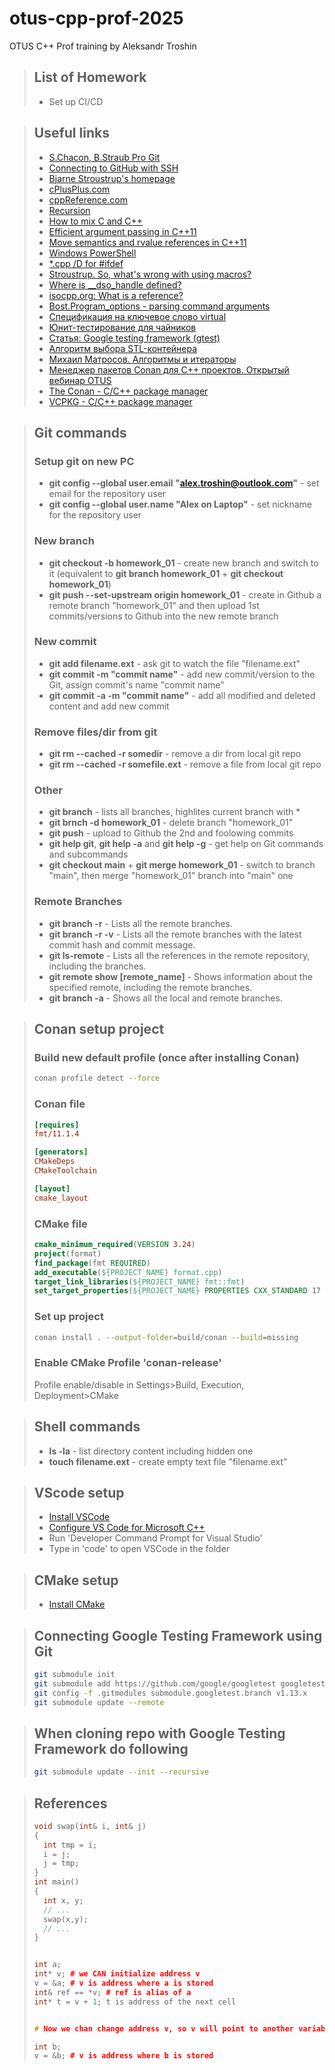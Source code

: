 # otus-cpp-prof-2025
OTUS C++ Prof training by Aleksandr Troshin

> ## List of Homework
> - Set up CI/CD


> ## Useful links
> - [S.Chacon, B.Straub Pro Git](https://git-scm.com/book/ru/v2)
> - [Connecting to GitHub with SSH](https://docs.github.com/en/authentication/connecting-to-github-with-ssh)
> - [Bjarne Stroustrup's homepage](https://www.stroustrup.com/index.html)
> - [cPlusPlus.com](https://cplusplus.com/reference/)
> - [cppReference.com](https://en.cppreference.com/w/)
> - [Recursion](http://cppstudio.com/post/418/)
> - [How to mix C and C++](https://isocpp.org/wiki/faq/mixing-c-and-cpp)
> - [Efficient argument passing in C++11](https://www.codesynthesis.com/~boris/blog/2012/06/19/efficient-argument-passing-cxx11-part1/)
> - [Move semantics and rvalue references in C++11](https://www.cprogramming.com/c++11/rvalue-references-and-move-semantics-in-c++11.html)
> - [Windows PowerShell](https://ss64.com/ps/)
> - [*.cpp /D for #ifdef](https://learn.microsoft.com/en-us/cpp/build/reference/d-preprocessor-definitions?view=msvc-170&redirectedfrom=MSDN)
> - [Stroustrup. So, what's wrong with using macros?](https://www.stroustrup.com/bs_faq2.html#macro)
> - [Where is __dso_handle defined?](https://stackoverflow.com/questions/34308720/where-is-dso-handle-defined)
> - [isocpp.org: What is a reference?](https://isocpp.org/wiki/faq/references)
> - [Bost.Program_options - parsing command arguments](https://www.boost.org/doc/libs/1_58_0/doc/html/program_options.html)
> - [Спецификация на ключевое слово virtual](https://en.cppreference.com/w/cpp/language/virtual)
> - [Юнит-тестирование для чайников](https://habr.com/ru/post/169381/)
> - [Статья: Google testing framework (gtest)](https://habr.com/ru/articles/119090/)
> - [Алгоритм выбора STL-контейнера](https://habr.com/ru/companies/infopulse/articles/194726/)
> - [Михаил Матросов. Алгоритмы и итераторы](https://www.youtube.com/watch?v=UUuO6ry33as)
> - [Менеджер пакетов Conan для C++ проектов. Открытый вебинар OTUS](https://www.youtube.com/watch?v=Ny5BTWYHzWc)
> - [The Conan - C/C++ package manager](https://conan.io/center)
> - [VCPKG - C/C++ package manager](https://vcpkg.io/en/)

> ## Git commands
> ### Setup git on new PC
> - **git config --global user.email "alex.troshin@outlook.com"** - set email for the repository user
> - **git config --global user.name "Alex on Laptop"** - set nickname for the repository user
> ### New branch
> - **git checkout -b homework_01** - create new branch and switch to it (equivalent to **git branch homework_01** + **git checkout homework_01**)
> - **git push --set-upstream origin homework_01** - create in Github a remote branch "homework_01" and then upload 1st commits/versions to Github into the new remote branch
> ### New commit
> - **git add filename.ext** - ask git to watch the file "filename.ext"
> - **git commit -m "commit name"** - add new commit/version to the Git, assign commit's name "commit name"
> - **git commit -a -m "commit name"** - add all modified and deleted content and add new commit
> ### Remove files/dir from git
> - **git rm --cached -r somedir** - remove a dir from local git repo
> - **git rm --cached -r somefile.ext** - remove a file from local git repo
> ### Other
> - **git branch** - lists all branches, highlites current branch with *
> - **git brnch -d homework_01** - delete branch "homework_01"
> - **git push** - upload to Github the 2nd and foolowing commits
> - **git help git**, **git help -a** and **git help -g** - get help on Git commands and subcommands
> - **git checkout main** + **git merge homework_01** - switch to branch "main", then merge "homework_01" branch into "main" one
> ### Remote Branches
> - __git branch -r__ - Lists all the remote branches.
> - __git branch -r -v__ - Lists all the remote branches with the latest commit hash and commit message.
> - __git ls-remote__ - Lists all the references in the remote repository, including the branches.
> - __git remote show [remote_name]__ - Shows information about the specified remote, including the remote branches.
> - __git branch -a__ - Shows all the local and remote branches.

> ## Conan setup project
> ### Build new default profile (once after installing Conan)
> ```bash
> conan profile detect --force
> ```
> ### Conan file
> ```ini
> [requires]
> fmt/11.1.4
> 
> [generators]
> CMakeDeps
> CMakeToolchain
> 
> [layout]
> cmake_layout
> ```
> ### CMake file
> ```cmake
> cmake_minimum_required(VERSION 3.24)
> project(format)
> find_package(fmt REQUIRED)
> add_executable(${PROJECT_NAME} format.cpp)
> target_link_libraries(${PROJECT_NAME} fmt::fmt)
> set_target_properties(${PROJECT_NAME} PROPERTIES CXX_STANDARD 17 CXX_STANDARD_REQUIRED ON)
>```
> ### Set up project
> ```bash
> conan install . --output-folder=build/conan --build=missing
> ```
> ### Enable CMake Profile 'conan-release' 
> Profile enable/disable in Settings>Build, Execution, Deployment>CMake


> ## Shell commands
> - **ls -la** - list directory content including hidden one
> - **touch filename.ext** - create empty text file "filename.ext"

> ## VScode setup
> - [Install VSCode](https://code.visualstudio.com/docs/setup/windows#_install-vs-code-on-windows)
> - [Configure VS Code for Microsoft C++](https://code.visualstudio.com/docs/cpp/config-msvc)
> - Run 'Developer Command Prompt for Visual Studio'
> - Type in 'code' to open VSCode in the folder

> ## CMake setup
> - [Install CMake](https://cmake.org/download/)


> ## Connecting Google Testing Framework using Git
> ```bash
> git submodule init
> git submodule add https://github.com/google/googletest googletest
> git config -f .gitmodules submodule.googletest.branch v1.13.x
> git submodule update --remote
> ```

> ## When cloning repo with Google Testing Framework do following
> ```bash
> git submodule update --init --recursive
> ```



> ## References 
> ```c++
> void swap(int& i, int& j)
> {
>   int tmp = i;
>   i = j;
>   j = tmp;
> }
> int main()
> {
>   int x, y;
>   // ...
>   swap(x,y);
>   // ...
> }
>
>
> int a;
> int* v; # we CAN initialize address v
> v = &a; # v is address where a is stored 
> int& ref == *v; # ref is alias of a
> int* t = v + 1; t is address of the next cell
> 
>
> # Now we chan change address v, so v will point to another variable
>
> int b;
> v = &b; # v is address where b is stored 
> ```
